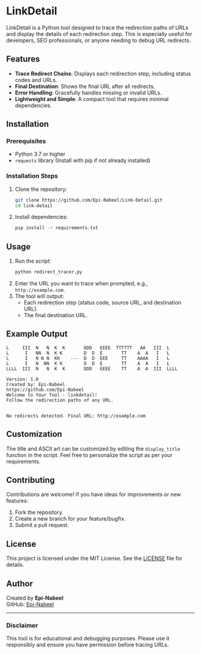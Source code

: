 # LinkDetail

LinkDetail is a Python tool designed to trace the redirection paths of URLs and display the details of each redirection step. This is especially useful for developers, SEO professionals, or anyone needing to debug URL redirects.

## Features
- **Trace Redirect Chains**: Displays each redirection step, including status codes and URLs.
- **Final Destination**: Shows the final URL after all redirects.
- **Error Handling**: Gracefully handles missing or invalid URLs.
- **Lightweight and Simple**: A compact tool that requires minimal dependencies.

## Installation
### Prerequisites
- Python 3.7 or higher
- `requests` library (Install with pip if not already installed)

### Installation Steps
1. Clone the repository:
    ```bash
    git clone https://github.com/Epi-Nabeel/Link-Detail.git
    cd link-detail
    ```
2. Install dependencies:
    ```bash
    pip install -r requirements.txt
    ```

## Usage
1. Run the script:
    ```bash
    python redirect_tracer.py
    ```
2. Enter the URL you want to trace when prompted, e.g., `http://example.com`.
3. The tool will output:
   - Each redirection step (status code, source URL, and destination URL).
   - The final destination URL.

## Example Output
```
L     III  N   N  K  K       DDD   EEEE  TTTTTT   AA   III  L    
L      I   NN  N  K K        D  D  E       TT    A  A   I   L    
L      I   N N N  KK    ---  D  D  EEE     TT    AAAA   I   L    
L      I   N  NN  K K        D  D  E       TT    A  A   I   L    
LLLL  III  N   N  K  K       DDD   EEEE    TT    A  A  III  LLLL

Version: 1.0
Created by: Epi-Nabeel
https://github.com/Epi-Nabeel
Welcome to Your Tool - linkdetail!
Follow the redirection paths of any URL.


No redirects detected. Final URL: http://example.com
```

## Customization
The title and ASCII art can be customized by editing the `display_title` function in the script. Feel free to personalize the script as per your requirements.

## Contributing
Contributions are welcome! If you have ideas for improvements or new features:
1. Fork the repository.
2. Create a new branch for your feature/bugfix.
3. Submit a pull request.

## License
This project is licensed under the MIT License. See the [LICENSE](https://github.com/Epi-Nabeel/Epi-Nabeel/blob/main/LICENSE) file for details.

## Author
Created by **Epi-Nabeel**  
GitHub: [Epi-Nabeel](https://github.com/Epi-Nabeel)

---
### Disclaimer
This tool is for educational and debugging purposes. Please use it responsibly and ensure you have permission before tracing URLs.

